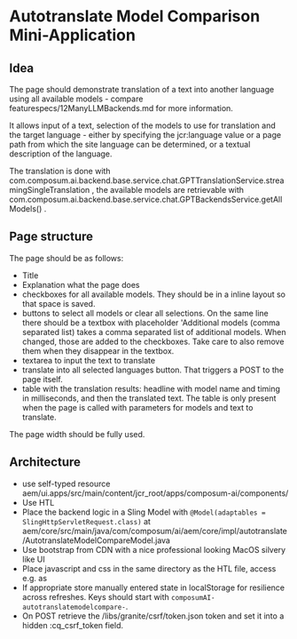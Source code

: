 # Autotranslate Model Comparison Mini-Application

## Idea

The page should demonstrate translation of a text into another language using all available models - compare
featurespecs/12ManyLLMBackends.md for more information.

It allows input of a text, selection of the models to use for translation and the target language - either by
specifying the jcr:language value or a page path from which the site language can be determined, or a textual
description of the language.

The translation is done with com.composum.ai.backend.base.service.chat.GPTTranslationService.streamingSingleTranslation ,
the available models are retrievable with
com.composum.ai.backend.base.service.chat.GPTBackendsService.getAllModels() .

## Page structure

The page should be as follows:

- Title
- Explanation what the page does
- checkboxes for all available models. They should be in a inline layout so that space is saved.
- buttons to select all models or clear all selections. On the same line there should be a textbox with 
  placeholder 'Additional models (comma separated list) takes a comma separated list of additional models. 
  When changed, those are added to the checkboxes. Take care to also remove them when they disappear in the textbox.  
- textarea to input the text to translate
- translate into all selected languages button. That triggers a POST to the page itself.
- table with the translation results: headline with model name and timing in milliseconds, and then the translated 
  text. The table is only present when the page is called with parameters for models and text to translate.

The page width should be fully used.

## Architecture

- use self-typed resource aem/ui.apps/src/main/content/jcr_root/apps/composum-ai/components/<feature>
- Use HTL
- Place the backend logic in a Sling Model with `@Model(adaptables = SlingHttpServletRequest.class)` at
  aem/core/src/main/java/com/composum/ai/aem/core/impl/autotranslate/AutotranslateModelCompareModel.java
- Use bootstrap from CDN with a nice professional looking MacOS silvery like UI
- Place javascript and css in the same directory as the HTL file, access e.g. as
  <link rel="stylesheet" href="${resource.path}/autotranslatemodelcompare.css">
- If appropriate store manually entered state in localStorage for resilience across refreshes. Keys should start 
  with `composumAI-autotranslatemodelcompare-`.
- On POST retrieve the /libs/granite/csrf/token.json token and set it into a hidden :cq_csrf_token field.

